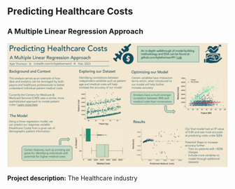 ## Predicting Healthcare Costs  
### A Multiple Linear Regression Approach

<img src = "images/HCA_Datafolio.jpg?raw=true">

**Project description:** The Healthcare industry